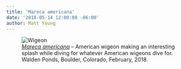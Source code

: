 ```yaml
---
title: 'Mareca americana'
date: '2018-05-14 12:00:00 -06:00'
author: Matt Young
---
```

<figure>
<img src="{{ site.baseurl }}/uploads/2018/DSC01793_Wigeon_Splash_600_2.jpg" alt="Wigeon"/>
<figcaption>
<a href="https://www.allaboutbirds.org/guide/American_Wigeon/id"><i>Mareca americana</i></a> &ndash; American wigeon making an interesting splash while diving for whatever American wigeons dive for. Walden Ponds, Boulder, Colorado, February, 2018.
</figcaption>
</figure> 
